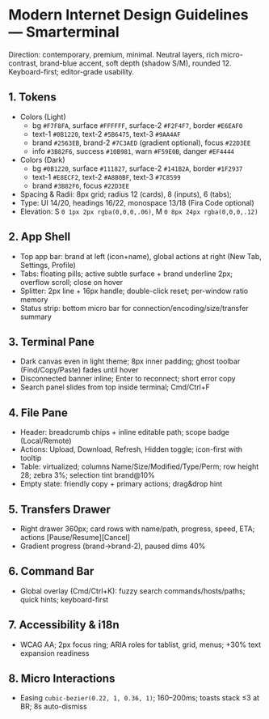 # Modern Internet Design Guidelines — Smarterminal

Direction: contemporary, premium, minimal. Neutral layers, rich micro-contrast, brand-blue accent, soft depth (shadow S/M), rounded 12. Keyboard-first; editor-grade usability.

## 1. Tokens
- Colors (Light)
  - bg `#F7F8FA`, surface `#FFFFFF`, surface-2 `#F2F4F7`, border `#E6EAF0`
  - text-1 `#0B1220`, text-2 `#5B6475`, text-3 `#9AA4AF`
  - brand `#2563EB`, brand-2 `#7C3AED` (gradient optional), focus `#22D3EE`
  - info `#3B82F6`, success `#10B981`, warn `#F59E0B`, danger `#EF4444`
- Colors (Dark)
  - bg `#0B1220`, surface `#111827`, surface-2 `#141B2A`, border `#1F2937`
  - text-1 `#E8ECF2`, text-2 `#A8B0BF`, text-3 `#7C8599`
  - brand `#3B82F6`, focus `#22D3EE`
- Spacing & Radii: 8px grid; radius 12 (cards), 8 (inputs), 6 (tabs);
- Type: UI 14/20, headings 16/22, monospace 13/18 (Fira Code optional)
- Elevation: S `0 1px 2px rgba(0,0,0,.06)`, M `0 8px 24px rgba(0,0,0,.12)`

## 2. App Shell
- Top app bar: brand at left (icon+name), global actions at right (New Tab, Settings, Profile)
- Tabs: floating pills; active subtle surface + brand underline 2px; overflow scroll; close on hover
- Splitter: 2px line + 16px handle; double-click reset; per-window ratio memory
- Status strip: bottom micro bar for connection/encoding/size/transfer summary

## 3. Terminal Pane
- Dark canvas even in light theme; 8px inner padding; ghost toolbar (Find/Copy/Paste) fades until hover
- Disconnected banner inline; Enter to reconnect; short error copy
- Search panel slides from top inside terminal; Cmd/Ctrl+F

## 4. File Pane
- Header: breadcrumb chips + inline editable path; scope badge (Local/Remote)
- Actions: Upload, Download, Refresh, Hidden toggle; icon-first with tooltip
- Table: virtualized; columns Name/Size/Modified/Type/Perm; row height 28; zebra 3%; selection tint brand@10%
- Empty state: friendly copy + primary actions; drag&drop hint

## 5. Transfers Drawer
- Right drawer 360px; card rows with name/path, progress, speed, ETA; actions [Pause/Resume][Cancel]
- Gradient progress (brand→brand-2), paused dims 40%

## 6. Command Bar
- Global overlay (Cmd/Ctrl+K): fuzzy search commands/hosts/paths; quick hints; keyboard-first

## 7. Accessibility & i18n
- WCAG AA; 2px focus ring; ARIA roles for tablist, grid, menus; +30% text expansion readiness

## 8. Micro Interactions
- Easing `cubic-bezier(0.22, 1, 0.36, 1)`; 160–200ms; toasts stack ≤3 at BR; 8s auto-dismiss

